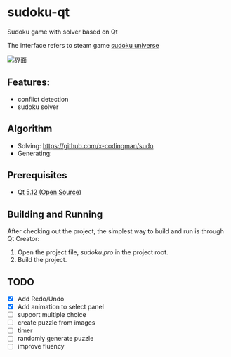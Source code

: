 # sudoku-qt

Sudoku game with solver based on Qt

The interface refers to steam game [sudoku universe](https://store.steampowered.com/app/733070/Sudoku_Universe/)

![界面](https://github.com/joechenrh/sudoku-qt/blob/master/images/sudoku.gif)

## Features:

- conflict detection
- sudoku solver

## Algorithm

- Solving: https://github.com/x-codingman/sudo
- Generating: 

## Prerequisites

-   [Qt 5.12 (Open Source)](https://www.qt.io/download)

## Building and Running

After checking out the project, the simplest way to build and run is through Qt Creator:

1. Open the project file, *sudoku.pro* in the project root.
2. Build the project.

## TODO

- [x] Add Redo/Undo
- [x] Add animation to select panel
- [ ] support multiple choice
- [ ] create puzzle from images
- [ ] timer
- [ ] randomly generate puzzle
- [ ] improve fluency
